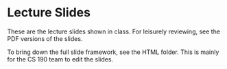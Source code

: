 Lecture Slides
==============

These are the lecture slides shown in class. For leisurely reviewing, see the PDF versions of the slides. 

To bring down the full slide framework, see the HTML folder. This is mainly for the CS 190 team to edit the slides.


